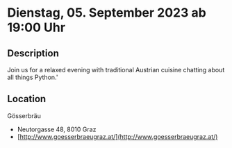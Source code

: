 # Dienstag, 05. September 2023 ab 19:00 Uhr

## Description

Join us for a relaxed evening with traditional Austrian cuisine chatting about all things Python.'

## Location

Gösserbräu

- Neutorgasse 48, 8010 Graz
- [http://www.goesserbraeugraz.at/](http://www.goesserbraeugraz.at/)

